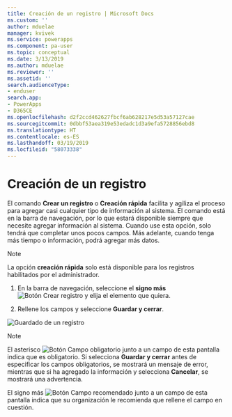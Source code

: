 ```yaml
---
title: Creación de un registro | Microsoft Docs
ms.custom: ''
author: mduelae
manager: kvivek
ms.service: powerapps
ms.component: pa-user
ms.topic: conceptual
ms.date: 3/13/2019
ms.author: mduelae
ms.reviewer: ''
ms.assetid: ''
search.audienceType:
- enduser
search.app:
- PowerApps
- D365CE
ms.openlocfilehash: d2f2ccd462627fbcf6ab628217e5d53a57127cae
ms.sourcegitcommit: 0dbbf53aea319e53edadc1d3a9efa5728856ebd8
ms.translationtype: HT
ms.contentlocale: es-ES
ms.lasthandoff: 03/19/2019
ms.locfileid: "58073338"
---
```

# <a name="create-a-new-record"></a>Creación de un registro


El comando **Crear un registro** o **Creación rápida** facilita y agiliza el proceso para agregar casi cualquier tipo de información al sistema. El comando está en la barra de navegación, por lo que estará disponible siempre que necesite agregar información al sistema. Cuando use esta opción, solo tendrá que completar unos pocos campos. Más adelante, cuando tenga más tiempo o información, podrá agregar más datos.  

> [!NOTE]
> La opción **creación rápida** solo está disponible para los registros habilitados por el administrador.
    
1. En la barra de navegación, seleccione el **signo más**![Botón Crear registro](media/create-record-button.png "Botón Crear registro") y elija el elemento que quiera.  
  
2.  Rellene los campos y seleccione **Guardar y cerrar**.  

  ![Guardado de un registro](media/quick_create.png "Guardado de un registro")
  
> [!NOTE]
> El asterisco ![Botón Campo obligatorio](media/required-field-button.png "Botón Campo obligatorio") junto a un campo de esta pantalla indica que es obligatorio. Si selecciona **Guardar y cerrar** antes de especificar los campos obligatorios, se mostrará un mensaje de error, mientras que si ha agregado la información y selecciona **Cancelar**, se mostrará una advertencia.
>   
> El signo más ![Botón Campo recomendado](media/recommended-field-button.png "Botón Campo recomendado") junto a un campo de esta pantalla indica que su organización le recomienda que rellene el campo en cuestión.  
    
